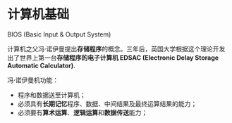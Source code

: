 # 计算机基础

BIOS (Basic Input & Output System)

计算机之父冯·诺伊曼提出**存储程序**的概念。三年后，英国大学根据这个理论开发出了世界上第一台**存储程序的电子计算机 EDSAC (Electronic Delay Storage Automatic Calculator)**.

冯·诺伊曼机功能：

* 程序和数据送至计算机；
* 必须具有**长期记忆**程序、数据、中间结果及最终运算结果的能力；
* 必须要有**算术运算**、**逻辑运算**和**数据传送**能力；

